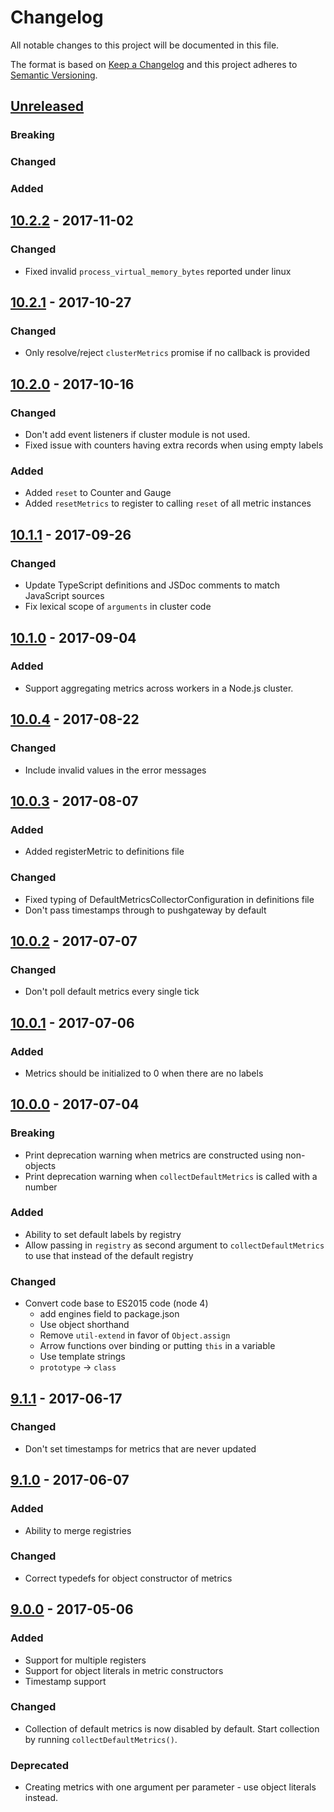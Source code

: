# Changelog

All notable changes to this project will be documented in this file.

The format is based on [Keep a Changelog](http://keepachangelog.com/) and this
project adheres to [Semantic Versioning](http://semver.org/).

## [Unreleased]

### Breaking

### Changed

### Added

## [10.2.2] - 2017-11-02

### Changed

* Fixed invalid `process_virtual_memory_bytes` reported under linux

## [10.2.1] - 2017-10-27

### Changed

* Only resolve/reject `clusterMetrics` promise if no callback is provided

## [10.2.0] - 2017-10-16

### Changed

* Don't add event listeners if cluster module is not used.
* Fixed issue with counters having extra records when using empty labels

### Added

* Added `reset` to Counter and Gauge
* Added `resetMetrics` to register to calling `reset` of all metric instances

## [10.1.1] - 2017-09-26

### Changed

* Update TypeScript definitions and JSDoc comments to match JavaScript sources
* Fix lexical scope of `arguments` in cluster code

## [10.1.0] - 2017-09-04

### Added

* Support aggregating metrics across workers in a Node.js cluster.

## [10.0.4] - 2017-08-22

### Changed

* Include invalid values in the error messages

## [10.0.3] - 2017-08-07

### Added

* Added registerMetric to definitions file

### Changed

* Fixed typing of DefaultMetricsCollectorConfiguration in definitions file
* Don't pass timestamps through to pushgateway by default

## [10.0.2] - 2017-07-07

### Changed

* Don't poll default metrics every single tick

## [10.0.1] - 2017-07-06

### Added

* Metrics should be initialized to 0 when there are no labels

## [10.0.0] - 2017-07-04

### Breaking

* Print deprecation warning when metrics are constructed using non-objects
* Print deprecation warning when `collectDefaultMetrics` is called with a number

### Added

* Ability to set default labels by registry
* Allow passing in `registry` as second argument to `collectDefaultMetrics` to
  use that instead of the default registry

### Changed

* Convert code base to ES2015 code (node 4)
  * add engines field to package.json
  * Use object shorthand
  * Remove `util-extend` in favor of `Object.assign`
  * Arrow functions over binding or putting `this` in a variable
  * Use template strings
  * `prototype` -> `class`

## [9.1.1] - 2017-06-17

### Changed

* Don't set timestamps for metrics that are never updated

## [9.1.0] - 2017-06-07

### Added

* Ability to merge registries

### Changed

* Correct typedefs for object constructor of metrics

## [9.0.0] - 2017-05-06

### Added

* Support for multiple registers
* Support for object literals in metric constructors
* Timestamp support

### Changed

* Collection of default metrics is now disabled by default. Start collection by
  running `collectDefaultMetrics()`.

### Deprecated

* Creating metrics with one argument per parameter - use object literals
  instead.

[unreleased]: https://github.com/siimon/prom-client/compare/v10.2.2...HEAD
[10.2.2]: https://github.com/siimon/prom-client/compare/v10.2.1...v10.2.2
[10.2.1]: https://github.com/siimon/prom-client/compare/v10.2.0...v10.2.1
[10.2.0]: https://github.com/siimon/prom-client/compare/v10.1.1...v10.2.0
[10.1.1]: https://github.com/siimon/prom-client/compare/v10.1.0...v10.1.1
[10.1.0]: https://github.com/siimon/prom-client/compare/v10.0.4...v10.1.0
[10.0.4]: https://github.com/siimon/prom-client/compare/v10.0.3...v10.0.4
[10.0.3]: https://github.com/siimon/prom-client/compare/v10.0.2...v10.0.3
[10.0.2]: https://github.com/siimon/prom-client/compare/v10.0.1...v10.0.2
[10.0.1]: https://github.com/siimon/prom-client/compare/v10.0.0...v10.0.1
[10.0.0]: https://github.com/siimon/prom-client/compare/v9.1.1...v10.0.0
[9.1.1]: https://github.com/siimon/prom-client/compare/v9.1.0...v9.1.1
[9.1.0]: https://github.com/siimon/prom-client/compare/v9.0.0...v9.1.0
[9.0.0]: https://github.com/siimon/prom-client/commit/1ef835f908e1a5032f228bbc754479fe7ccf5201
